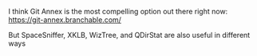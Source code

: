 I think Git Annex is the most compelling option out there right now: https://git-annex.branchable.com/

But SpaceSniffer, XKLB, WizTree, and QDirStat are also useful in different ways
